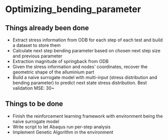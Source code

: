 # Optimizing_bending_parameter

## Things already been done
- Extract stress information from ODB for each step of each test and build a dataset to store them
- Calculate next step bending parameter based on chosen next step size and previous parameter
- Extraction magnitude of springback from ODB
- Given the stress information and nodes' coordinates, recover the geometric shape of the alluminium part
- Build a naive surrogate model with multi-input (stress distribution and bending parameter) to predict next state stress distribution. Best validation MSE: 30~

## Things to be done
- Finish the reinforcement learning framework with environment being the naive surrogate model
- Write script to let Abaqus run per-step analysis
- Implement Genetic Algorithm in the environment